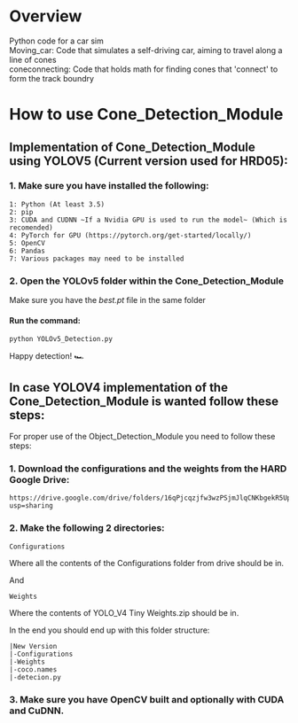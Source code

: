 # Overview
Python code for a car sim <br/>
Moving_car: Code that simulates a self-driving car, aiming to travel along a line of cones <br/>
coneconnecting: Code that holds math for finding cones that 'connect' to form the track boundry <br/>

# How to use Cone_Detection_Module 

## Implementation of Cone_Detection_Module using YOLOV5 (Current version used for HRD05):

### 1. Make sure you have installed the following:
```
1: Python (At least 3.5)
2: pip
3: CUDA and CUDNN ~If a Nvidia GPU is used to run the model~ (Which is recomended)
4: PyTorch for GPU (https://pytorch.org/get-started/locally/)
5: OpenCV
6: Pandas
7: Various packages may need to be installed 
```
### 2. Open the YOLOv5 folder within the Cone_Detection_Module
Make sure you have the *best.pt* file in the same folder
#### Run the command: 
```
python YOLOv5_Detection.py
```
Happy detection! 🏎️ 

## In case YOLOV4 implementation of the Cone_Detection_Module is wanted follow these steps:  
  
For proper use of the Object_Detection_Module you need to follow these steps:

### 1. Download the configurations and the weights from the HARD Google Drive:
```
https://drive.google.com/drive/folders/16qPjcqzjfw3wzPSjmJlqCNKbgekR5UpY?usp=sharing
```
### 2. Make the following 2 directories:
```
Configurations
```
Where all the contents of the Configurations folder from drive should be in. </br>

And
```
Weights
```
Where the contents of YOLO_V4 Tiny Weights.zip should be in. </br>

In the end you should end up with this folder structure:
```
|New Version
|-Configurations
|-Weights
|-coco.names
|-detecion.py
```
### 3. Make sure you have OpenCV built and optionally with CUDA and CuDNN.
